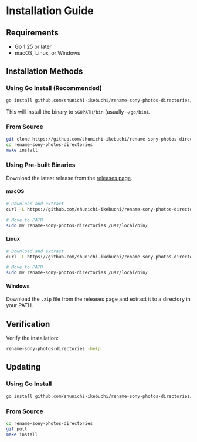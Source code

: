 # Installation Guide

## Requirements

- Go 1.25 or later
- macOS, Linux, or Windows

## Installation Methods

### Using Go Install (Recommended)

```bash
go install github.com/shunichi-ikebuchi/rename-sony-photos-directories/cmd/rename-sony-photos-directories@latest
```

This will install the binary to `$GOPATH/bin` (usually `~/go/bin`).

### From Source

```bash
git clone https://github.com/shunichi-ikebuchi/rename-sony-photos-directories.git
cd rename-sony-photos-directories
make install
```

### Using Pre-built Binaries

Download the latest release from the [releases page](https://github.com/shunichi-ikebuchi/rename-sony-photos-directories/releases).

#### macOS

```bash
# Download and extract
curl -L https://github.com/shunichi-ikebuchi/rename-sony-photos-directories/releases/latest/download/rename-sony-photos-directories_Darwin_x86_64.tar.gz | tar xz

# Move to PATH
sudo mv rename-sony-photos-directories /usr/local/bin/
```

#### Linux

```bash
# Download and extract
curl -L https://github.com/shunichi-ikebuchi/rename-sony-photos-directories/releases/latest/download/rename-sony-photos-directories_Linux_x86_64.tar.gz | tar xz

# Move to PATH
sudo mv rename-sony-photos-directories /usr/local/bin/
```

#### Windows

Download the `.zip` file from the releases page and extract it to a directory in your PATH.

## Verification

Verify the installation:

```bash
rename-sony-photos-directories -help
```

## Updating

### Using Go Install

```bash
go install github.com/shunichi-ikebuchi/rename-sony-photos-directories/cmd/rename-sony-photos-directories@latest
```

### From Source

```bash
cd rename-sony-photos-directories
git pull
make install
```
